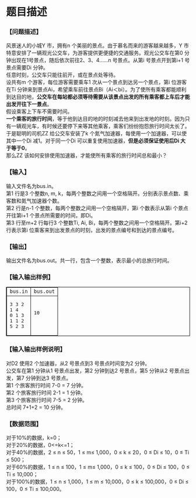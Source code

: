 # 题目描述


<h3>
【问题描述】
</h3>
<p>
风景迷人的小城Y 市，拥有n 个美丽的景点。由于慕名而来的游客越来越多，Y 市特意安排了一辆观光公交车，为游客提供更便捷的交通服务。观光公交车在第0 分钟出现在1号景点，随后依次前往2、3、4……n 号景点。从第i 号景点开到第i+1 号景点需要Di 分钟。<br/>
任意时刻，公交车只能往前开，或在景点处等待。<br/>
设共有m 个游客，每位游客需要乘车1 次从一个景点到达另一个景点，第i 位游客在Ti 分钟来到景点Ai，希望乘车前往景点Bi（Ai＜bi）。为了使所有乘客都能顺利到达目的地，<strong>公交车在每站都必须等待需要从该景点出发的所有乘客都上车后才能出发开往下一景点</strong>。<br/>
假设乘客上下车不需要时间。<br/>
<strong>一个乘客的旅行时间</strong>，等于他到达目的地的时刻减去他来到出发地的时刻。因为只有一辆观光车，有时候还要停下来等其他乘客，乘客们纷纷抱怨旅行时间太长了。于是聪明的司机ZZ 给公交车安装了k 个氮气加速器，每使用一个加速器，可以使其中一个Di 减1。对于同一个Di 可以重复使用加速器，<strong>但是必须保证使用后Di 大于等于0</strong>。<br/>
那么ZZ 该如何安排使用加速器，才能使所有乘客的旅行时间总和最小？
</p>
<h3>
【输入】
</h3>
输入文件名为bus.in。<br/>
第1 行是3 个整数n, m, k，每两个整数之间用一个空格隔开。分别表示景点数、乘客数和氮气加速器个数。<br/>
第2 行是n-1 个整数，每两个整数之间用一个空格隔开，第i 个数表示从第i 个景点开往第i+1 个景点所需要的时间，即Di。<br/>
第3 行至m+2 行每行3 个整数Ti, Ai, Bi，每两个整数之间用一个空格隔开。第i+2 行表示第i 位乘客来到出发景点的时刻，出发的景点编号和到达的景点编号。
<h3>
【输出】
</h3>
输出文件名为bus.out。共一行，包含一个整数，表示最小的总旅行时间。
<h3>
【输入输出样例】
</h3>
<p>
</p><table style="width:100%;" border="1" bordercolor="#000000" cellpadding="2" cellspacing="0">
<tbody>
<tr>
<td>
<code>bus.in</code> 
</td>
<td>
<code>bus.out</code> 
</td>
</tr>
<tr>
<td>
<pre>3 3 2
1 4
0 1 3
1 1 2
5 2 3</pre>
</td>
<td>
<pre>10




</pre>
</td>
</tr>
</tbody>
</table>
<p></p>
<h3>
【输入输出样例说明】
</h3>
对D2 使用2 个加速器，从2 号景点到3 号景点时间变为2 分钟。<br/>
公交车在第1 分钟从1 号景点出发，第2 分钟到达2 号景点，第5 分钟从2 号景点出发，第7 分钟到达3 号景点。<br/>
第1 个旅客旅行时间 7-0 = 7 分钟。<br/>
第2 个旅客旅行时间 2-1 = 1 分钟。<br/>
第3 个旅客旅行时间 7-5 = 2 分钟。<br/>
总时间 7+1+2 = 10 分钟。<br/>
<h3>
【数据范围】
</h3>
对于10%的数据，k=0；<br/>
对于20%的数据，0&lt;=k&lt;=1；<br/>
对于40%的数据，2 ≤ n ≤ 50，1 ≤ m≤ 1,000，0 ≤ k ≤ 20，0 ≤ Di ≤ 10，0 ≤ Ti ≤ 500；<br/>
对于60%的数据，1 ≤ n ≤ 100，1 ≤ m≤ 1,000，0 ≤ k ≤ 100，0 ≤ Di ≤ 100，0 ≤ Ti ≤ 10,000；<br/>
对于100%的数据，1 ≤ n ≤ 1,000，1 ≤ m ≤ 10,000，0 ≤ k ≤ 100,000，0 ≤ Di ≤ 100，0 ≤ Ti ≤ 100,000。
